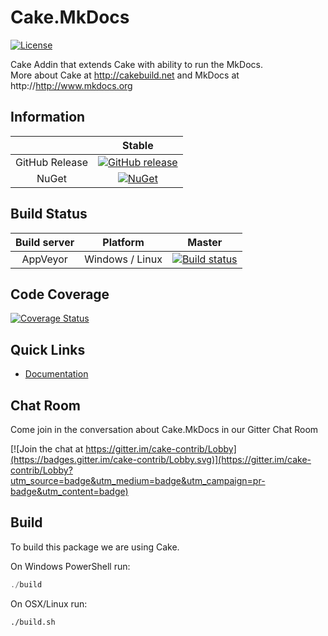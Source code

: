 # Cake.MkDocs

[![License](http://img.shields.io/:license-mit-blue.svg)](http://cake-contrib.mit-license.org)

Cake Addin that extends Cake with ability to run the MkDocs.  
More about Cake at http://cakebuild.net and MkDocs at http://http://www.mkdocs.org

## Information

| |Stable|
|:--:|:--:|
|GitHub Release|[![GitHub release](https://img.shields.io/github/release/michalkowal/Cake.MkDocs.svg)](https://github.com/michalkowal/Cake.MkDocs/releases/latest)|
|NuGet|[![NuGet](https://img.shields.io/nuget/v/Cake.MkDocs.svg)](https://www.nuget.org/packages/Cake.MkDocs)|

## Build Status

|Build server|Platform|Master|
|:--:|:--:|:--:|
|AppVeyor|Windows / Linux|[![Build status](https://ci.appveyor.com/api/projects/status/11v85q39ds55t8fg/branch/master?svg=true)](https://ci.appveyor.com/project/michalkowal/cake-mkdocs/branch/master)|

## Code Coverage

[![Coverage Status](https://coveralls.io/repos/github/michalkowal/Cake.MkDocs/badge.svg?branch=master)](https://coveralls.io/github/michalkowal/Cake.MkDocs?branch=master)

## Quick Links

- [Documentation](https://michalkowal.github.io/Cake.MkDocs)

## Chat Room
Come join in the conversation about Cake.MkDocs in our Gitter Chat Room

[![Join the chat at https://gitter.im/cake-contrib/Lobby](https://badges.gitter.im/cake-contrib/Lobby.svg)](https://gitter.im/cake-contrib/Lobby?utm_source=badge&utm_medium=badge&utm_campaign=pr-badge&utm_content=badge)

## Build

To build this package we are using Cake.

On Windows PowerShell run:

```powershell
./build
```

On OSX/Linux run:

```bash
./build.sh
```
